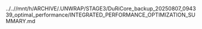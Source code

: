 ../..//mnt/h/ARCHIVE/.UNWRAP/STAGE3/DuRiCore_backup_20250807_094339_optimal_performance/INTEGRATED_PERFORMANCE_OPTIMIZATION_SUMMARY.md